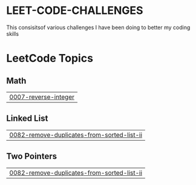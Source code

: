 # LEET-CODE-CHALLENGES
This consisitsof various challenges I have been doing to better my coding skills

<!---LeetCode Topics Start-->
# LeetCode Topics
## Math
|  |
| ------- |
| [0007-reverse-integer](https://github.com/MauriceN-creator/LEET-CODE-CHALLENGES/tree/master/0007-reverse-integer) |
## Linked List
|  |
| ------- |
| [0082-remove-duplicates-from-sorted-list-ii](https://github.com/MauriceN-creator/LEET-CODE-CHALLENGES/tree/master/0082-remove-duplicates-from-sorted-list-ii) |
## Two Pointers
|  |
| ------- |
| [0082-remove-duplicates-from-sorted-list-ii](https://github.com/MauriceN-creator/LEET-CODE-CHALLENGES/tree/master/0082-remove-duplicates-from-sorted-list-ii) |
<!---LeetCode Topics End-->